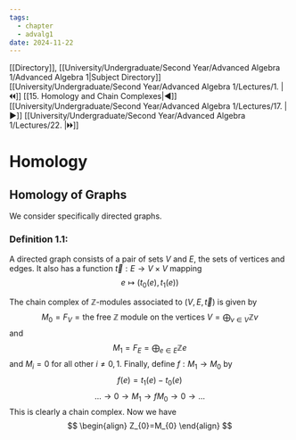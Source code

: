 ```yaml
---
tags:
  - chapter
  - advalg1
date: 2024-11-22
---
```

[[Directory]], [[University/Undergraduate/Second Year/Advanced Algebra 1/Advanced Algebra 1|Subject Directory]]
[[University/Undergraduate/Second Year/Advanced Algebra 1/Lectures/1. |🞀🞀]] [[15. Homology and Chain Complexes|◀]] [[University/Undergraduate/Second Year/Advanced Algebra 1/Lectures/17. |▶]] [[University/Undergraduate/Second Year/Advanced Algebra 1/Lectures/22. |🞂🞂]]
# Homology
## Homology of Graphs 
We consider specifically directed graphs. 
### Definition 1.1:
A directed graph consists of a pair of sets $V$ and $E$, the sets of vertices and edges. It also has a function ${} \vec{t}:E\to{}V\times V {}$ mapping
$$
e \mapsto  (t_{0}(e),\, t_{1}(e))
$$

The chain complex of $\mathbb{Z} {}$-modules associated to ${} (V,\, E,\, \vec{t}) {}$ is given by
$$
M_{0}=F_{V}=\text{the free }\mathbb{Z} \text{ module on the vertices }V=\bigoplus_{v \in V} \mathbb{Z}v
$$
and
$$
M_{1}=F_{E}=\bigoplus_{e \in E}\mathbb{Z}e
$$
and ${} M_{i}=0 {}$ for all other ${} i\neq 0,\, 1 {}$. Finally, define $f:M_{1}\to{}M_{0} {}$ by
$$
f(e)=t_{1}(e)-t_{0}(e)
$$
$$
\dots \to{}0\to{}M_{1}\to{f}M_{0}\to{}0\to{}\dots 
$$
This is clearly a chain complex. Now we have
$$
\begin{align}
Z_{0}=M_{0}
\end{align}
$$